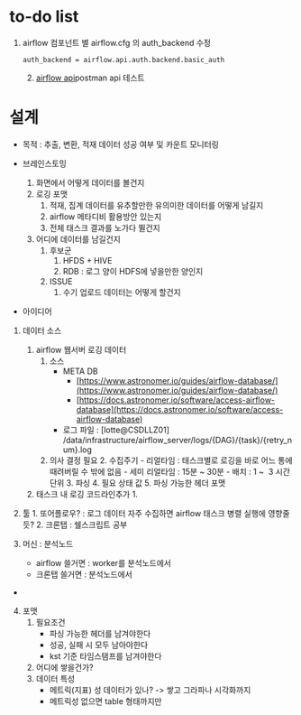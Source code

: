 # to-do list
1. airflow 컴포넌트 별 airflow.cfg 의 auth_backend 수정
	```
	auth_backend = airflow.api.auth.backend.basic_auth
	```
	2. [airflow api](https://airflow.apache.org/docs/apache-airflow/stable/stable-rest-api-ref.html#tag/DAG)postman api 테스트
# 설계
- 목적 : 추출, 변환, 적재 데이터 성공 여부 및 카운트 모니터링
- 브레인스토밍
	1.  화면에서 어떻게 데이터를 볼건지
	2.  로깅 포맷
		1. 적재, 집계 데이터를 유추할만한 유의미한 데이터를 어떻게 남길지
		2. airflow 메타디비 활용방안 있는지
		3. 전체 태스크 결과를 노가다 뛸건지
	3.  어디에 데이터를 남길건지
		1. 후보군
			1. HFDS + HIVE
			2. RDB : 로그 양이 HDFS에 넣을만한 양인지
		2. ISSUE
			1. 수기 업로드 데이터는 어떻게 할건지

- 아이디어
1.  데이터 소스
	1. airflow 웹서버 로깅 데이터
		1. 소스
			- META DB
				-   [https://www.astronomer.io/guides/airflow-database/](https://www.astronomer.io/guides/airflow-database/)
				-   [https://docs.astronomer.io/software/access-airflow-database](https://docs.astronomer.io/software/access-airflow-database)
			- 로그 파일 : [lotte@CSDLLZ01] /data/infrastructure/airflow_server/logs/{DAG}/{task}/{retry_num}.log
		2. 의사 결정 필요
			2. 수집주기
				- 리얼타임 : 태스크별로 로깅을 바로 어느 통에 때려버릴 수 밖에 없음
				- 세미 리얼타임 : 15분 ~ 30분
				- 배치 : 1 ~  3 시간 단위
			3.  파싱
			4.  필요 상태 값
			5.  파싱 가능한 헤더 포맷
	2. 태스크 내 로깅 코드라인추가
		1. 
2.   툴
	1. 또어플로우? : 로그 데이터 자주 수집하면 airflow 태스크 병렬 실행에 영향줄듯?
	2. 크론탭 : 쉘스크립트 공부

3.  머신 : 분석노드
	- airflow 쓸거면 : worker를 분석노드에서
	- 크론탭 쓸거면 : 분석노드에서
- 

4.  포맷
	1.  필요조건
		- 파싱 가능한 헤더를 남겨야한다
		- 성공, 실패 시 모두 남아야한다
		- kst 기준 타임스탬프를 남겨야한다
	2.  어디에 쌓을건가?
	3.  데이터 특성
		- 메트릭(지표) 성 데이터가 있나? -> 쌓고 그라파나 시각화까지
		- 메트릭성 없으면 table 형태까지만